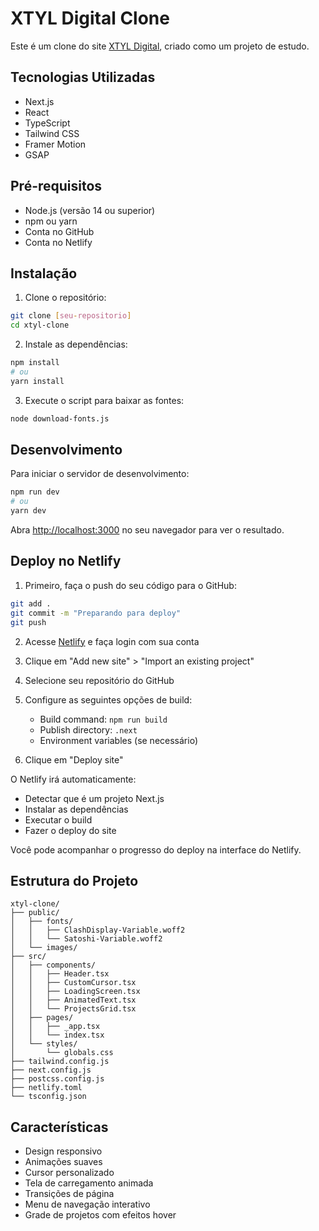 # XTYL Digital Clone

Este é um clone do site [XTYL Digital](https://xtyl.digital/), criado como um projeto de estudo.

## Tecnologias Utilizadas

- Next.js
- React
- TypeScript
- Tailwind CSS
- Framer Motion
- GSAP

## Pré-requisitos

- Node.js (versão 14 ou superior)
- npm ou yarn
- Conta no GitHub
- Conta no Netlify

## Instalação

1. Clone o repositório:
```bash
git clone [seu-repositorio]
cd xtyl-clone
```

2. Instale as dependências:
```bash
npm install
# ou
yarn install
```

3. Execute o script para baixar as fontes:
```bash
node download-fonts.js
```

## Desenvolvimento

Para iniciar o servidor de desenvolvimento:

```bash
npm run dev
# ou
yarn dev
```

Abra [http://localhost:3000](http://localhost:3000) no seu navegador para ver o resultado.

## Deploy no Netlify

1. Primeiro, faça o push do seu código para o GitHub:
```bash
git add .
git commit -m "Preparando para deploy"
git push
```

2. Acesse [Netlify](https://www.netlify.com/) e faça login com sua conta

3. Clique em "Add new site" > "Import an existing project"

4. Selecione seu repositório do GitHub

5. Configure as seguintes opções de build:
   - Build command: `npm run build`
   - Publish directory: `.next`
   - Environment variables (se necessário)

6. Clique em "Deploy site"

O Netlify irá automaticamente:
- Detectar que é um projeto Next.js
- Instalar as dependências
- Executar o build
- Fazer o deploy do site

Você pode acompanhar o progresso do deploy na interface do Netlify.

## Estrutura do Projeto

```
xtyl-clone/
├── public/
│   ├── fonts/
│   │   ├── ClashDisplay-Variable.woff2
│   │   └── Satoshi-Variable.woff2
│   └── images/
├── src/
│   ├── components/
│   │   ├── Header.tsx
│   │   ├── CustomCursor.tsx
│   │   ├── LoadingScreen.tsx
│   │   ├── AnimatedText.tsx
│   │   └── ProjectsGrid.tsx
│   ├── pages/
│   │   ├── _app.tsx
│   │   └── index.tsx
│   └── styles/
│       └── globals.css
├── tailwind.config.js
├── next.config.js
├── postcss.config.js
├── netlify.toml
└── tsconfig.json
```

## Características

- Design responsivo
- Animações suaves
- Cursor personalizado
- Tela de carregamento animada
- Transições de página
- Menu de navegação interativo
- Grade de projetos com efeitos hover 